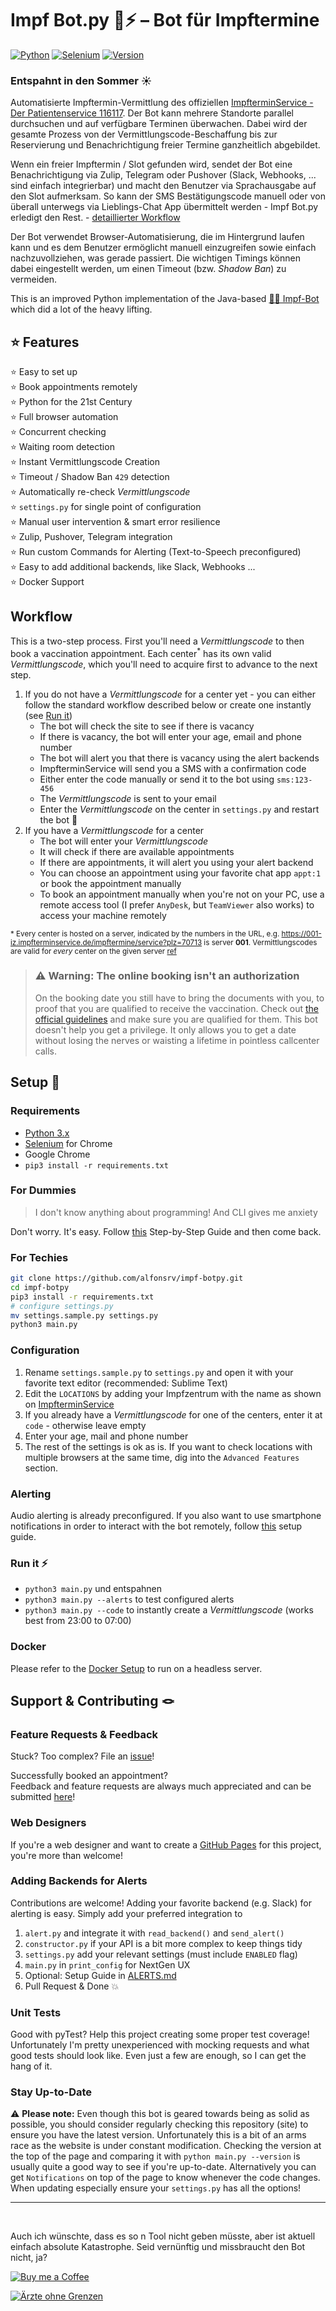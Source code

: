 # Impf Bot.py 🐍⚡ – Bot für Impftermine

[![Python](https://img.shields.io/badge/Made%20with-Python%203.x-blue.svg?style=flat-square&logo=Python&logoColor=white)](https://www.python.org/) 
[![Selenium](https://img.shields.io/badge/Selenium-3.141.0-green.svg?style=flat-square&logo=Selenium&logoColor=white)](https://www.selenium.dev/) 
[![Version](https://img.shields.io/badge/Version-0.47-dc2f02.svg?style=flat-square&logoColor=white)](https://github.com/alfonsrv/impf-botpy)

### Entspahnt in den Sommer ☀

Automatisierte Impftermin-Vermittlung des offiziellen [ImpfterminService - Der Patientenservice 116117](https://www.impfterminservice.de). 
Der Bot kann mehrere Standorte parallel durchsuchen und auf verfügbare Terminen überwachen. Dabei wird der gesamte 
Prozess von der Vermittlungscode-Beschaffung bis zur Reservierung und Benachrichtigung freier Termine ganzheitlich 
abgebildet.

Wenn ein freier Impftermin / Slot gefunden wird, sendet der Bot eine Benachrichtigung via Zulip, Telegram oder Pushover 
(Slack, Webhooks, ... sind einfach integrierbar) und macht den Benutzer via Sprachausgabe auf den Slot aufmerksam. 
So kann der SMS Bestätigungscode manuell oder von überall unterwegs via Lieblings-Chat App übermittelt werden - 
Impf Bot.py erledigt den Rest. - [detaillierter Workflow](#Workflow)

Der Bot verwendet Browser-Automatisierung, die im Hintergrund laufen kann und es dem Benutzer ermöglicht manuell 
einzugreifen sowie einfach nachzuvollziehen, was gerade passiert. Die wichtigen Timings können dabei eingestellt
werden, um einen Timeout (bzw. *Shadow Ban*) zu vermeiden.

This is an improved Python implementation of the Java-based [💉🤖 Impf-Bot](https://github.com/TobseF/impf-bot) which
did a lot of the heavy lifting.

## ⭐ Features
 ⭐ Easy to set up  
 ⭐ Book appointments remotely  
 ⭐ Python for the 21st Century  
 ⭐ Full browser automation   
 ⭐ Concurrent checking  
 ⭐ Waiting room detection  
 ⭐ Instant Vermittlungscode Creation  
 ⭐ Timeout / Shadow Ban `429` detection  
 ⭐ Automatically re-check *Vermittlungscode*  
 ⭐ `settings.py` for single point of configuration  
 ⭐ Manual user intervention & smart error resilience  
 ⭐ Zulip, Pushover, Telegram integration  
 ⭐ Run custom Commands for Alerting (Text-to-Speech preconfigured)  
 ⭐ Easy to add additional backends, like Slack, Webhooks ...  
 ⭐ Docker Support  

## Workflow

This is a two-step process. First you'll need a *Vermittlungscode* to then book a vaccination appointment. Each center<sup>*</sup>
has its own valid *Vermittlungscode*, which you'll need to acquire first to advance to the next step.

1. If you do not have a *Vermittlungscode* for a center yet - you can either follow the standard
   workflow described below or create one instantly (see [Run it](#Run-it-))
    * The bot will check the site to see if there is vacancy
    * If there is vacancy, the bot will enter your age, email and phone number
    * The bot will alert you that there is vacancy using the alert backends
    * ImpfterminService will send you a SMS with a confirmation code
    * Either enter the code manually or send it to the bot using `sms:123-456`
    * The *Vermittlungscode* is sent to your email
    * Enter the *Vermittlungscode* on the center in `settings.py` and restart the bot 🚨
2. If you have a *Vermittlungscode* for a center
    * The bot will enter your *Vermittlungscode*
    * It will check if there are available appointments
    * If there are appointments, it will alert you using your alert backend
    * You can choose an appointment using your favorite chat app `appt:1` or book the appointment manually
    * To book an appointment manually when you're not on your PC, use a remote access tool (I prefer `AnyDesk`, but 
      `TeamViewer` also works) to access your machine remotely

<sup>* Every center is hosted on a server, indicated by the numbers in the URL, e.g. 
https://001-iz.impfterminservice.de/impftermine/service?plz=70713 is server **001**.
Vermittlungscodes are valid for *every* center on the given server 
[ref](https://www.impfterminservice.de/assets/static/impfzentren.json)</sup>  


> ### ⚠ Warning: The online booking isn't an authorization
> On the booking date you still have to bring the documents with you, to proof that you are qualified to receive the vaccination.
> Check out [the official guidelines](https://sozialministerium.baden-wuerttemberg.de/de/gesundheit-pflege/gesundheitsschutz/infektionsschutz-hygiene/informationen-zu-coronavirus/impfberechtigt-bw/)
> and make sure you are qualified for them. This bot doesn't help you get a privilege. It only allows you to get a date without losing the nerves or waisting a lifetime in pointless callcenter calls.

## Setup 👾

### Requirements

* [Python 3.x](https://www.python.org/downloads/)
* [Selenium](https://sites.google.com/a/chromium.org/chromedriver/downloads) for Chrome
* Google Chrome
* `pip3 install -r requirements.txt`

### For Dummies

> I don't know anything about programming! And CLI gives me anxiety

Don't worry. It's easy. Follow [this](/docs/INSTALL.md) Step-by-Step Guide and then come back.

### For Techies

```bash
git clone https://github.com/alfonsrv/impf-botpy.git
cd impf-botpy
pip3 install -r requirements.txt
# configure settings.py
mv settings.sample.py settings.py
python3 main.py
```

### Configuration

1. Rename `settings.sample.py` to `settings.py` and open it with your favorite text editor (recommended: Sublime Text)
2. Edit the `LOCATIONS` by adding your Impfzentrum with the name as shown on [ImpfterminService](https://impfterminservice.de/)
3. If you already have a *Vermittlungscode* for one of the centers, enter it at `code` - otherwise leave empty
4. Enter your age, mail and phone number
5. The rest of the settings is ok as is. If you want to check locations with multiple browsers at the same time, dig 
into the `Advanced Features` section.

### Alerting

Audio alerting is already preconfigured. If you also want to use smartphone notifications in order to interact with 
the bot remotely, follow [this](/docs/ALERTS.md) setup guide.

### Run it ⚡ 

* `python3 main.py` und entspahnen
* `python3 main.py --alerts` to test configured alerts
* `python3 main.py --code` to instantly create a *Vermittlungscode* (works best from 23:00 to 07:00)

### Docker

Please refer to the [Docker Setup](/docs/DOCKER.md) to run on a headless server.

## Support & Contributing 🪢

### Feature Requests & Feedback

Stuck? Too complex? File an [issue](https://github.com/alfonsrv/impf-botpy/issues/new/choose)!

Successfully booked an appointment?  
Feedback and feature requests are always much appreciated and can be submitted 
[here](https://github.com/alfonsrv/impf-botpy/issues/1)!

### Web Designers

If you're a web designer and want to create a [GitHub Pages](https://pages.github.com/) for this project, you're 
more than welcome!

### Adding Backends for Alerts

Contributions are welcome! Adding your favorite backend (e.g. Slack) for alerting is easy. 
Simply add your preferred integration to

1. `alert.py` and integrate it with `read_backend()` and `send_alert()`
2. `constructor.py` if your API is a bit more complex to keep things tidy
3. `settings.py` add your relevant settings (must include `ENABLED` flag)
4. `main.py` in `print_config` for NextGen UX
5. Optional: Setup Guide in [ALERTS.md](/docs/ALERTS.md)
6. Pull Request & Done 💥

### Unit Tests

Good with pyTest? Help this project creating some proper test coverage! Unfortunately I'm pretty unexperienced with 
mocking requests and what good tests should look like. Even just a few are enough, so I can get the hang of it.

### Stay Up-to-Date

⚠ **Please note:** Even though this bot is geared towards being as solid as possible, you should consider regularly 
checking this repository (site) to ensure you have the latest version. Unfortunately this is a bit of an arms 
race as the website is under constant modification. Checking the version at the top of the page and comparing it with 
`python main.py --version` is usually quite a good way to see if you're up-to-date. Alternatively you can get 
`Notifications` on top of the page to know whenever the code changes.  
When updating especially ensure your `settings.py` has all the options!

---

<br/>

Auch ich wünschte, dass es so n Tool nicht geben müsste, aber ist aktuell einfach absolute Katastrophe. Seid vernünftig 
und missbraucht den Bot nicht, ja?

[![Buy me a Coffee](https://www.buymeacoffee.com/assets/img/custom_images/orange_img.png)](https://www.buymeacoffee.com/alfonsrv)  

[![Ärzte ohne Grenzen](https://www.aerzte-ohne-grenzen.de/sites/germany/themes/msf_germany/img/logos/msf_germany_logo.png)](https://ssl.aerzte-ohne-grenzen.de/form/onlinespende-einmalig)
